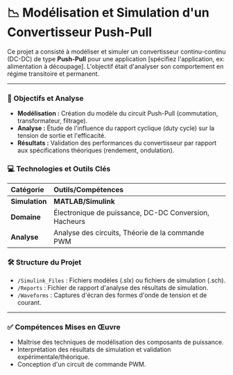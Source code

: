 # 📉 Modélisation et Simulation d'un Convertisseur Push-Pull

Ce projet a consisté à modéliser et simuler un convertisseur continu-continu (DC-DC) de type **Push-Pull** pour une application [spécifiez l'application, ex: alimentation à découpage]. L'objectif était d'analyser son comportement en régime transitoire et permanent.

---

### 🎯 Objectifs et Analyse

* **Modélisation :** Création du modèle du circuit Push-Pull (commutation, transformateur, filtrage).
* **Analyse :** Étude de l'influence du rapport cyclique (duty cycle) sur la tension de sortie et l'efficacité.
* **Résultats :** Validation des performances du convertisseur par rapport aux spécifications théoriques (rendement, ondulation).

### 💻 Technologies et Outils Clés

| Catégorie | Outils/Compétences |
| :--- | :--- |
| **Simulation** | **MATLAB/Simulink**  |
| **Domaine** | Électronique de puissance, DC-DC Conversion, Hacheurs |
| **Analyse** | Analyse des circuits, Théorie de la commande PWM |

### 🛠️ Structure du Projet

* `/Simulink_Files` : Fichiers modèles (.slx) ou fichiers de simulation (.sch).
* `/Reports` : Fichier de rapport d'analyse des résultats de simulation.
* `/Waveforms` : Captures d'écran des formes d'onde de tension et de courant.

---

### ✅ Compétences Mises en Œuvre

* Maîtrise des techniques de modélisation des composants de puissance.
* Interprétation des résultats de simulation et validation expérimentale/théorique.
* Conception d'un circuit de commande PWM.
